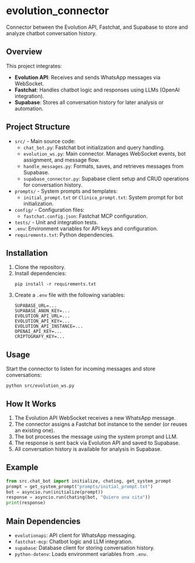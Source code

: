 # evolution_connector

Connector between the Evolution API, Fastchat, and Supabase to store and analyze chatbot conversation history.

## Overview

This project integrates:
- **Evolution API**: Receives and sends WhatsApp messages via WebSocket.
- **Fastchat**: Handles chatbot logic and responses using LLMs (OpenAI integration).
- **Supabase**: Stores all conversation history for later analysis or automation.

## Project Structure

- `src/` - Main source code:
  - `chat_bot.py`: Fastchat bot initialization and query handling.
  - `evolution_ws.py`: Main connector. Manages WebSocket events, bot assignment, and message flow.
  - `handle_messages.py`: Formats, saves, and retrieves messages from Supabase.
  - `supabase_connector.py`: Supabase client setup and CRUD operations for conversation history.
- `prompts/` - System prompts and templates:
  - `initial_prompt.txt` or `Clinica_prompt.txt`: System prompt for bot initialization.
- `config/` - Configuration files:
  - `fastchat.config.json`: Fastchat MCP configuration.
- `tests/` - Unit and integration tests.
- `.env`: Environment variables for API keys and configuration.
- `requirements.txt`: Python dependencies.

## Installation

1. Clone the repository.
2. Install dependencies:
   ```fish
   pip install -r requirements.txt
   ```
3. Create a `.env` file with the following variables:
   ```
   SUPABASE_URL=...
   SUPABASE_ANON_KEY=...
   EVOLUTION_API_URL=...
   EVOLUTION_API_KEY=...
   EVOLUTION_API_INSTANCE=...
   OPENAI_API_KEY=...
   CRIPTOGRAFY_KEY=...
   ```

## Usage

Start the connector to listen for incoming messages and store conversations:
```fish
python src/evolution_ws.py
```

## How It Works

1. The Evolution API WebSocket receives a new WhatsApp message.
2. The connector assigns a Fastchat bot instance to the sender (or reuses an existing one).
3. The bot processes the message using the system prompt and LLM.
4. The response is sent back via Evolution API and saved to Supabase.
5. All conversation history is available for analysis in Supabase.

## Example

```python
from src.chat_bot import initialize, chating, get_system_prompt
prompt = get_system_prompt("prompts/initial_prompt.txt")
bot = asyncio.run(initialize(prompt))
response = asyncio.run(chating(bot, "Quiero una cita"))
print(response)
```

## Main Dependencies

- `evolutionapi`: API client for WhatsApp messaging.
- `fastchat-mcp`: Chatbot logic and LLM integration.
- `supabase`: Database client for storing conversation history.
- `python-dotenv`: Loads environment variables from `.env`.
